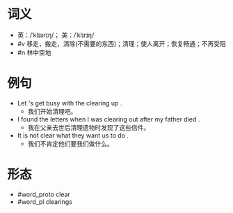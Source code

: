 # 词义
- 英：/ˈklɪərɪŋ/； 美：/ˈklɪrɪŋ/
- #v 移走，搬走，清除(不需要的东西)；清理；使人离开；恢复畅通；不再受阻
- #n 林中空地
# 例句
- Let 's get busy with the clearing up .
	- 我们开始清理吧。
- I found the letters when I was clearing out after my father died .
	- 我在父亲去世后清理遗物时发现了这些信件。
- It is not clear what they want us to do .
	- 我们不肯定他们要我们做什么。
# 形态
- #word_proto clear
- #word_pl clearings
